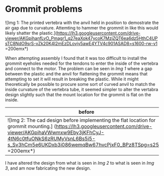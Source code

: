 # Grommit problems

![Img 1: The printed vertebra with the anvil held in position to demostrate the air gap due to curvature. Attemting to hammer the grommit in like this would likely shatter the plastic.](https://lh3.googleusercontent.com/drive-viewer/AKGpihanfLvO_Pmagr1_q27eaXok47ycoK7MzjZQT6ea6dz5HthC4UPsTC8NdO9srS-vZk20K4I2mEzDLovjy5awE4YTV4c901ASAD8=s1600-rw-v1 =200emx*)

When attempting assembly I found that it was too difficult to install the grommit eyeholes needed for the tendons to enter the inside of the vertebra and connect to the motor. The problem can be seen in *Img 1* where a gap between the plastic and the anvil for flattening the grommit means that attempting to set it will result in breaking the plastic. While it might theoretically be possible to procure some sort of curved anvil to match the inside curvature of the vertebra tube, it seemed simpler to alter the vertabra design slightly such that the mount location for the grommit is flat on the inside.

| before | after |
|------|------|
|![Img 2: The cad design before implementing the flat location for grommit mounting.] (https://lh3.googleusercontent.com/drive-viewer/AKGpihaVWwmxw9Eby3jKFhCyJ-4tN6c0tfuONkS6zRUMyVsnL6Bs5i5-s_Sv3hCm5e6UKDxb3i086wemqBw67hvcPjxF0_BPz8TSpg=s2560 =200emx*) | ![Img 3: The cad design after implementing it] (https://lh3.googleusercontent.com/drive-viewer/AKGpihYCV8Njpf1uaxNAotcpEboWwtz-7yRvtfgiQG1XrtE1s-p3xaarJhGFi0_GpC87wOmw3o_xXu4tfBTdaiX-ESIxi5h06AnR7w=s2560 =200emx*) |

I have altered the design from what is seen in *Img 2* to what is seen in *Img 3*, and am now fabricating the new design.
